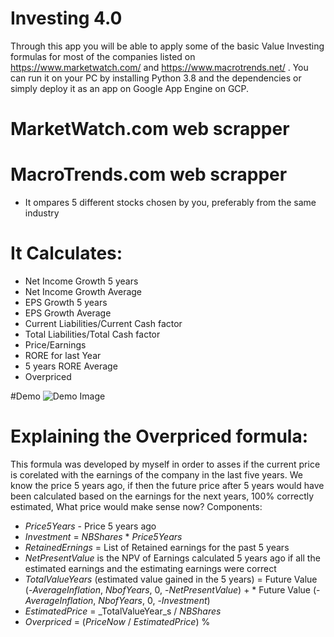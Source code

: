 # Investing 4.0

Through this app you  will be able to apply some of the basic Value Investing formulas for most of the companies listed on https://www.marketwatch.com/ and https://www.macrotrends.net/ . You can run it on your PC by installing Python 3.8 and the dependencies or simply deploy it as an app on Google App Engine on GCP.

# MarketWatch.com web scrapper
# MacroTrends.com web scrapper
* It ompares 5 different stocks chosen by you, preferably from the same industry

# It Calculates:
* Net Income Growth 5 years 
* Net Income Growth Average
* EPS Growth 5 years 
* EPS Growth Average
* Current Liabilities/Current Cash factor
* Total Liabilities/Total Cash factor
* Price/Earnings
* RORE for last Year
* 5 years RORE Average
* Overpriced

#Demo 
![Demo Image](https://www.skyalleys.com/wp-content/uploads/2021/01/Investing-Stock-Comparision-with-Trend-lines.png)

# Explaining the Overpriced formula:
This formula was developed by myself in order to asses if the current price is corelated with the earnings of the company in the last five years. We know the price 5 years ago, if then the future price after 5 years would have been calculated based on the earnings for the next years, 100% correctly estimated, What price would make sense now?
Components:
* _Price5Years_ - Price 5 years ago
* _Investment_ = _NBShares_ * _Price5Years_
* _RetainedErnings_ = List of Retained earnings for the past 5 years
* _NetPresentValue_ is the NPV of Earnings calculated 5 years ago if all the estimated earnings and the estimating earnings were correct
* _TotalValueYears_ (estimated value gained in the 5 years) = Future Value (-_AverageInflation_, _NbofYears_, 0, -_NetPresentValue_) + * Future Value (-_AverageInflation_, _NbofYears_, 0, -_Investment_)
* _EstimatedPrice_ = _TotalValueYear_s / _NBShares_
* _Overpriced_ = (_PriceNow_ / _EstimatedPrice_) %
